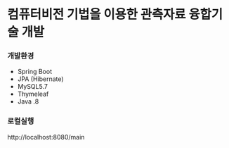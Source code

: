 # <KIAPS> 컴퓨터비전 기법을 이용한 관측자료 융합기술 개발

### 개발환경
- Spring Boot
- JPA (Hibernate)
- MySQL5.7
- Thymeleaf
- Java .8

### 로컬실행
  http://localhost:8080/main
